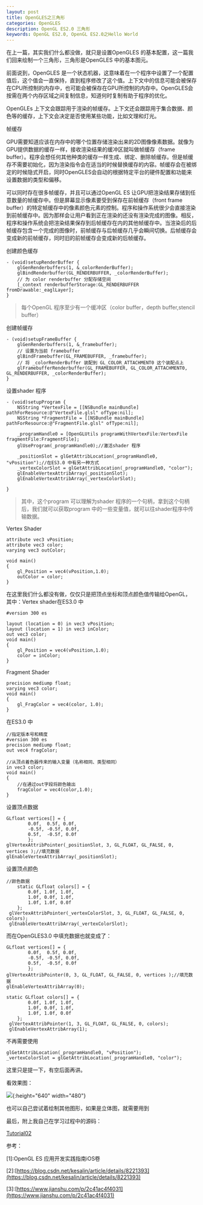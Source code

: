 ```yaml
---
layout: post   
title: OpenGLES之三角形   
categories: OpenGLES
description: OpenGL ES2.0 三角形
keywords: OpenGL ES2.0, OpenGL ES2.0之Hello World
---
```


在上一篇，其实我们什么都没做，就只是设置OpenGLES 的基本配置，这一篇我们回来绘制一个三角形，三角形是OpenGLES 中的基本图元。



前面说到，OpenGLES 是一个状态机器，这意味着在一个程序中设置了一个配置值后，这个值会一直保持，直到程序修改了这个值。上下文中的信息可能会被保存在CPU所控制的内存中，也可能会被保存在GPU所控制的内存中。OpenGLES会按需在两个内存区域之间复制信息，知道何时复制有助于程序的优化。


OpenGLEs 上下文会跟踪用于渲染的帧缓存。上下文还会跟踪用于集合数据、颜色等的缓存，上下文会决定是否使用某些功能，比如文理和灯光。


帧缓存



GPU需要知道应该在内存中的哪个位置存储渲染出来的2D图像像素数据。就像为GPU提供数据的缓存一样，接收渲染结果的缓冲区就叫做帧缓存（frame buffer）。程序会想任何其他种类的缓存一样生成、绑定、删除帧缓存。但是帧缓存不需要初始化，因为渲染指令会在适当的时候替换缓存的内容。帧缓存会在被绑定的时候隐式开启，同时OpenGLES会自动的根据特定平台的硬件配置和功能来设置数据的类型和偏移。



可以同时存在很多帧缓存，并且可以通过OpenGL ES 让GPU把渲染结果存储到任意数量的帧缓存中。但是屏幕显示像素要受到保存在前帧缓存（front frame buffer）的特定帧缓存中的像素颜色元素的控制。程序和操作系统很少会直接渲染到前帧缓存中。因为那样会让用户看到正在渲染的还没有渲染完成的图像。相反，程序和操作系统会把渲染结果保存到后帧缓存在内的其他帧缓存中。当渲染后的后帧缓存包含一个完成的图像时，前帧缓存与后帧缓存几乎会瞬间切换。后帧缓存会变成新的前帧缓存，同时旧的前帧缓存会变成新的后帧缓存。


创建颜色缓存
```
- (void)setupRenderBuffer {
    glGenRenderbuffers(1, &_colorRenderBuffer);
    glBindRenderbuffer(GL_RENDERBUFFER, _colorRenderBuffer);
    // 为 color renderbuffer 分配存储空间
    [_context renderbufferStorage:GL_RENDERBUFFER fromDrawable:_eaglLayer];
}
```
>每个OpenGL 程序至少有一个缓冲区（color buffer，depth buffer,stencil buffer）




创建帧缓存


```
- (void)setupFrameBuffer {
    glGenRenderbuffers(1, &_framebuffer);
    // 设置为当前 framebuffer
    glBindFramebuffer(GL_FRAMEBUFFER, _framebuffer);
    // 将 _colorRenderBuffer 装配到 GL_COLOR_ATTACHMENT0 这个装配点上
    glFramebufferRenderbuffer(GL_FRAMEBUFFER, GL_COLOR_ATTACHMENT0, GL_RENDERBUFFER, _colorRenderBuffer);
}

```

设置shader 程序



```
- (void)setupProgram {
    NSString *VertexFile = [[NSBundle mainBundle] pathForResource:@"VertexFile.glsl" ofType:nil];
    NSString *FragmentFile = [[NSBundle mainBundle] pathForResource:@"FragmentFile.glsl" ofType:nil];
    
    _programHandle0 = [OpenGLUtils programWithVertexFile:VertexFile fragmentFile:FragmentFile];
    glUseProgram(_programHandle0);//激活shader 程序
    
    _positionSlot = glGetAttribLocation(_programHandle0, "vPosition");//在ES3.0 中有另一种方式
    _vertexColorSlot = glGetAttribLocation(_programHandle0, "color");
    glEnableVertexAttribArray(_positionSlot);
    glEnableVertexAttribArray(_vertexColorSlot);
    
}
```
>其中，这个program 可以理解为shader 程序的一个句柄，拿到这个句柄后，我们就可以获取program 中的一些变量值，就可以往shader程序中传输数据。


Vertex Shader



```
attribute vec3 vPosition;
attribute vec3 color;
varying vec3 outColor;

void main()
{
    gl_Position = vec4(vPosition,1.0);
    outColor = color;
}
```
在这里我们什么都没有做，仅仅只是把顶点坐标和顶点颜色值传输给OpenGL，
其中：Vertex shader在ES3.0 中


```
#version 300 es

layout (location = 0) in vec3 vPosition;
layout (location = 1) in vec3 inColor;
out vec3 color;
void main()
{
    gl_Position = vec4(vPosition,1.0);
    color = inColor;
}

```

Fragment Shader


```
precision mediump float;
varying vec3 color;
void main()
{
    gl_FragColor = vec4(color, 1.0);
}
```


在ES3.0 中



```
//指定版本号和精度
#version 300 es
precision mediump float;
out vec4 fragColor;

//从顶点着色器传来的输入变量（名称相同、类型相同）
in vec3 color;
void main()
{
    //在通过out字段将颜色输出
    fragColor = vec4(color,1.0);
}
```


设置顶点数据



```
GLfloat vertices[] = {
        0.0f,  0.5f, 0.0f,
        -0.5f, -0.5f, 0.0f,
        0.5f,  -0.5f, 0.0f 
        };
glVertexAttribPointer(_positionSlot, 3, GL_FLOAT, GL_FALSE, 0, vertices );//填充数据
glEnableVertexAttribArray(_positionSlot);
```

设置顶点颜色



```
//颜色数据
    static GLfloat colors[] = {
        0.0f, 1.0f, 1.0f,
        1.0f, 0.0f, 1.0f,
        1.0f, 1.0f, 0.0f
    };
 glVertexAttribPointer(_vertexColorSlot, 3, GL_FLOAT, GL_FALSE, 0, colors);
 glEnableVertexAttribArray(_vertexColorSlot);
```


而在OpenGLES3.0 中填充数据也就变成了：



```
GLfloat vertices[] = {
        0.0f,  0.5f, 0.0f,
        -0.5f, -0.5f, 0.0f,
        0.5f,  -0.5f, 0.0f 
        };
glVertexAttribPointer(0, 3, GL_FLOAT, GL_FALSE, 0, vertices );//填充数据
glEnableVertexAttribArray(0);
```


```
static GLfloat colors[] = {
        0.0f, 1.0f, 1.0f,
        1.0f, 0.0f, 1.0f,
        1.0f, 1.0f, 0.0f
    };
 glVertexAttribPointer(1, 3, GL_FLOAT, GL_FALSE, 0, colors);
 glEnableVertexAttribArray(1);
```



不再需要使用



```
glGetAttribLocation(_programHandle0, "vPosition");
_vertexColorSlot = glGetAttribLocation(_programHandle0, "color");
```


这里只是提一下，有空后面再讲。

看效果图：



![](/images/blog/OpenGLES/Tutorial02/ScreenShot20190708122757.png){:height="640" width="480"}




也可以自己尝试着绘制其他图形，如果是立体图，就需要用到

最后，附上我自己在学习过程中的源码：


[Tutorial02](https://github.com/heyonly/OpenGLES2.0/tree/master/Tutorial02)



参考：

[1]\:OpenGL ES 应用开发实践指南iOS卷



[2]\:[https://blog.csdn.net/kesalin/article/details/8221393](https://blog.csdn.net/kesalin/article/details/8221393)




[3]\:[https://www.jianshu.com/p/2c41ac4f4031](https://www.jianshu.com/p/2c41ac4f4031)



